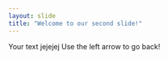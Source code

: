 ```yaml
---
layout: slide
title: "Welcome to our second slide!"
---
```

Your text jejejej
Use the left arrow to go back!
